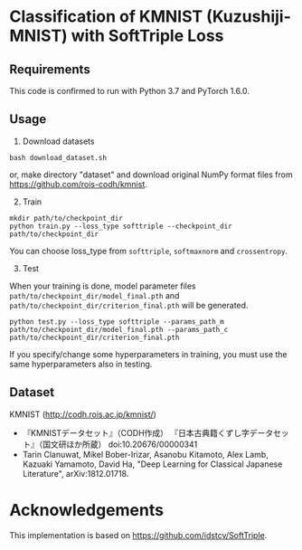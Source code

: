 # Classification of KMNIST (Kuzushiji-MNIST) with SoftTriple Loss

## Requirements
This code is confirmed to run with Python 3.7 and PyTorch 1.6.0.

## Usage
1. Download datasets
```
bash download_dataset.sh
```
or, make directory "dataset" and download original NumPy format files from https://github.com/rois-codh/kmnist.

2. Train

```
mkdir path/to/checkpoint_dir
python train.py --loss_type softtriple --checkpoint_dir path/to/checkpoint_dir
```
You can choose loss_type from `softtriple`, `softmaxnorm` and `crossentropy`.

3. Test

When your training is done, model parameter files `path/to/checkpoint_dir/model_final.pth` and `path/to/checkpoint_dir/criterion_final.pth` will be generated.
```
python test.py --loss_type softtriple --params_path_m path/to/checkpoint_dir/model_final.pth --params_path_c path/to/checkpoint_dir/criterion_final.pth
```
If you specify/change some hyperparameters in training, you must use the same hyperparameters also in testing.

## Dataset
KMNIST (http://codh.rois.ac.jp/kmnist/)
- 『KMNISTデータセット』（CODH作成） 『日本古典籍くずし字データセット』（国文研ほか所蔵） doi:10.20676/00000341
- Tarin Clanuwat, Mikel Bober-Irizar, Asanobu Kitamoto, Alex Lamb, Kazuaki Yamamoto, David Ha, "Deep Learning for Classical Japanese Literature", arXiv:1812.01718.

# Acknowledgements
This implementation is based on https://github.com/idstcv/SoftTriple.